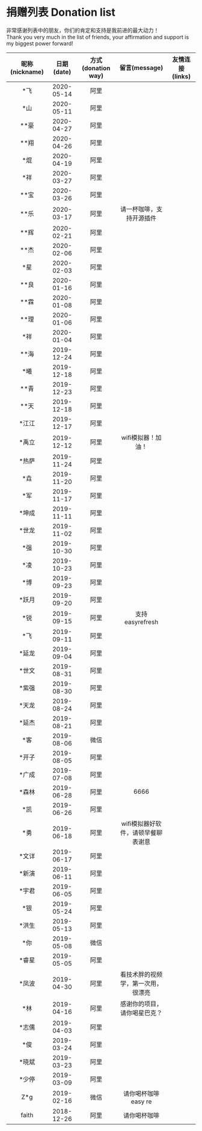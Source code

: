 # 捐赠列表 Donation list

非常感谢列表中的朋友，你们的肯定和支持是我前进的最大动力！  
Thank you very much in the list of friends, your affirmation and support is my biggest power forward!

|昵称(nickname)|日期(date)|方式(donation way)|留言(message)|友情连接(links)|
|:---:|:---:|:---:|:---:|:---:|
|*飞|2020-05-14|阿里|||
|*山|2020-05-11|阿里|||
|**豪|2020-04-27|阿里|||
|**翔|2020-04-26|阿里|||
|*焜|2020-04-19|阿里|||
|*祥|2020-03-27|阿里|||
|**宝|2020-03-26|阿里|||
|**乐|2020-03-17|阿里|请一杯咖啡，支持开源插件||
|**辉|2020-02-21|阿里|||
|**杰|2020-02-06|阿里|||
|*星|2020-02-03|阿里|||
|**良|2020-01-16|阿里|||
|**霖|2020-01-08|阿里|||
|**理|2020-01-06|阿里|||
|*祥|2020-01-04|阿里|||
|**海|2019-12-24|阿里|||
|*曦|2019-12-18|阿里|||
|**青|2019-12-23|阿里|||
|**天|2019-12-18|阿里|||
|*江江|2019-12-17|阿里|||
|*禹立|2019-12-12|阿里|wifi模拟器！加油！||
|*热萨|2019-11-24|阿里|||
|*垚|2019-11-20|阿里|||
|*军|2019-11-17|阿里|||
|*坤成|2019-11-11|阿里|||
|*世龙|2019-11-02|阿里|||
|*强|2019-10-30|阿里|||
|*凌|2019-10-23|阿里|||
|*博|2019-09-23|阿里|||
|*跃月|2019-09-20|阿里|||
|*锐|2019-09-15|阿里|支持easyrefresh||
|*飞|2019-09-11|阿里|||
|*延龙|2019-09-04|阿里|||
|*世文|2019-08-31|阿里|||
|*紫强|2019-08-30|阿里|||
|*天龙|2019-08-24|阿里|||
|*延杰|2019-08-21|阿里|||
|*客|2019-08-06|微信|||
|*开子|2019-08-05|阿里|||
|*广成|2019-07-08|阿里|||
|*森林|2019-06-28|阿里|6666||
|*凯|2019-06-26|阿里|||
|*勇|2019-06-18|阿里|wifi模拟器好软件，请顿早餐聊表谢意||
|*文详|2019-06-17|阿里|||
|*新演|2019-06-11|阿里|||
|*宇君|2019-06-05|阿里|||
|*银|2019-05-24|阿里|||
|*洪生|2019-05-13|阿里|||
|*你|2019-05-08|微信|||
|*睿星|2019-05-05|阿里|||
|*凤波|2019-04-30|阿里|看技术胖的视频学，第一次用，很漂亮||
|*林|2019-04-16|阿里|感谢你的项目，请你喝星巴克？||
|*志儒|2019-04-03|阿里|||
|*俊|2019-03-24|阿里|||
|*晓斌|2019-03-23|阿里|||
|*少停|2019-03-09|阿里|||
|Z*g|2019-02-16|微信|请你喝杯咖啡easy re||
|faith|2018-12-26|阿里|请你喝杯咖啡||
